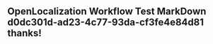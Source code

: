 <properties
ms.topic="hero-topic1"
ms.test1="hero-topic"
ms.test2="test"/>

## OpenLocalization Workflow Test MarkDown d0dc301d-ad23-4c77-93da-cf3fe4e84d81 thanks!
